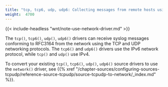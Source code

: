 ```yaml
---
title: "tcp, tcp6, udp, udp6: Collecting messages from remote hosts using the BSD syslog protocol— OBSOLETE"
weight:  4700
---
```

<!-- DISCLAIMER: This file is based on the syslog-ng Open Source Edition documentation https://github.com/balabit/syslog-ng-ose-guides/commit/2f4a52ee61d1ea9ad27cb4f3168b95408fddfdf2 and is used under the terms of The syslog-ng Open Source Edition Documentation License. The file has been modified by Axoflow. -->

{{< include-headless "wnt/note-use-network-driver.md" >}}

The `tcp()`, `tcp6()`, `udp()`, `udp6()` drivers can receive syslog messages conforming to RFC3164 from the network using the TCP and UDP networking protocols. The `tcp6()` and `udp6()` drivers use the IPv6 network protocol, while `tcp()` and `udp()` use IPv4.

To convert your existing `tcp()`, `tcp6()`, `udp()`, `udp6()` source drivers to use the `network()` driver, see {{% xref "/chapter-sources/configuring-sources-tcpudp/reference-source-tcpudp/source-tcpudp-to-network/_index.md" %}}.
